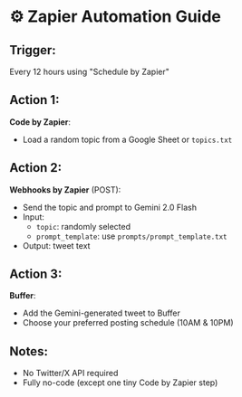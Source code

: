 # ⚙️ Zapier Automation Guide

## Trigger:
Every 12 hours using "Schedule by Zapier"

## Action 1:
**Code by Zapier**:
- Load a random topic from a Google Sheet or `topics.txt`

## Action 2:
**Webhooks by Zapier** (POST):
- Send the topic and prompt to Gemini 2.0 Flash
- Input:
  - `topic`: randomly selected
  - `prompt_template`: use `prompts/prompt_template.txt`
- Output: tweet text

## Action 3:
**Buffer**:
- Add the Gemini-generated tweet to Buffer
- Choose your preferred posting schedule (10AM & 10PM)

## Notes:
- No Twitter/X API required
- Fully no-code (except one tiny Code by Zapier step)